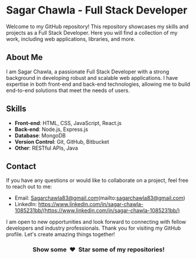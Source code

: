 # Sagar Chawla - Full Stack Developer

Welcome to my GitHub repository! This repository showcases my skills and projects as a Full Stack Developer. Here you will find a collection of my work, including web applications, libraries, and more.

## About Me

I am Sagar Chawla, a passionate Full Stack Developer with a strong background in developing robust and scalable web applications. I have expertise in both front-end and back-end technologies, allowing me to build end-to-end solutions that meet the needs of users.

## Skills

- **Front-end**: HTML, CSS, JavaScript, React.js
- **Back-end**: Node.js, Express.js
- **Database**: MongoDB
- **Version Control**: Git, GitHub, Bitbucket
- **Other**: RESTful APIs, Java

<!-- This is a comment in Markdown 
## Projects

*Coming Soon*

Stay tuned for updates on my latest projects and contributions!
-->
## Contact

If you have any questions or would like to collaborate on a project, feel free to reach out to me:

- Email: Sagarchawla83@gmail.com(mailto:sagarchawla83@gmail.com)
- LinkedIn: https://www.linkedin.com/in/sagar-chawla-1085231bb/(https://www.linkedin.com/in/sagar-chawla-1085231bb/)

I am open to new opportunities and look forward to connecting with fellow developers and industry professionals.
Thank you for visiting my GitHub profile. Let's create amazing things together!

<h3 align='center'>Show some &nbsp;❤️&nbsp; Star some of my repositories! </h3>
